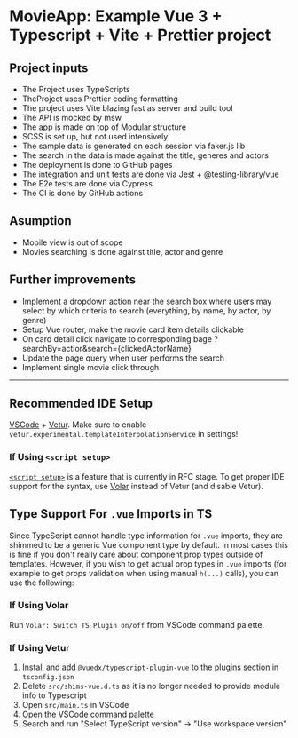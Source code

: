 # MovieApp: Example Vue 3 + Typescript + Vite + Prettier project


## Project inputs

- The Project uses TypeScripts
- TheProject uses Prettier coding formatting
- The project uses Vite blazing fast as server and build tool
- The API is mocked by msw
- The app is made on top of Modular structure
- SCSS is set up, but not used intensively
- The sample data is generated on each session via faker.js lib
- The search in the data is made against the title, generes and actors
- The deployment is done to GitHub pages
- The integration and unit tests are done via Jest + @testing-library/vue
- The E2e tests are done via Cypress
- The CI is done by GitHub actions

## Asumption

- Mobile view is out of scope
- Movies searching is done against title, actor and genre


## Further improvements

- Implement a dropdown action near the search box where users may select by which criteria to search (everything, by name, by actor, by genre)
- Setup Vue router, make the movie card item details clickable
- On card detail click navigate to corresponding bage ?searchBy=actior&search={clickedActorName}
- Update the page query when user performs the search
- Implement single movie click through



--------

## Recommended IDE Setup

[VSCode](https://code.visualstudio.com/) + [Vetur](https://marketplace.visualstudio.com/items?itemName=octref.vetur). Make sure to enable `vetur.experimental.templateInterpolationService` in settings!

### If Using `<script setup>`

[`<script setup>`](https://github.com/vuejs/rfcs/pull/227) is a feature that is currently in RFC stage. To get proper IDE support for the syntax, use [Volar](https://marketplace.visualstudio.com/items?itemName=johnsoncodehk.volar) instead of Vetur (and disable Vetur).

## Type Support For `.vue` Imports in TS

Since TypeScript cannot handle type information for `.vue` imports, they are shimmed to be a generic Vue component type by default. In most cases this is fine if you don't really care about component prop types outside of templates. However, if you wish to get actual prop types in `.vue` imports (for example to get props validation when using manual `h(...)` calls), you can use the following:

### If Using Volar

Run `Volar: Switch TS Plugin on/off` from VSCode command palette.

### If Using Vetur

1. Install and add `@vuedx/typescript-plugin-vue` to the [plugins section](https://www.typescriptlang.org/tsconfig#plugins) in `tsconfig.json`
2. Delete `src/shims-vue.d.ts` as it is no longer needed to provide module info to Typescript
3. Open `src/main.ts` in VSCode
4. Open the VSCode command palette
5. Search and run "Select TypeScript version" -> "Use workspace version"
